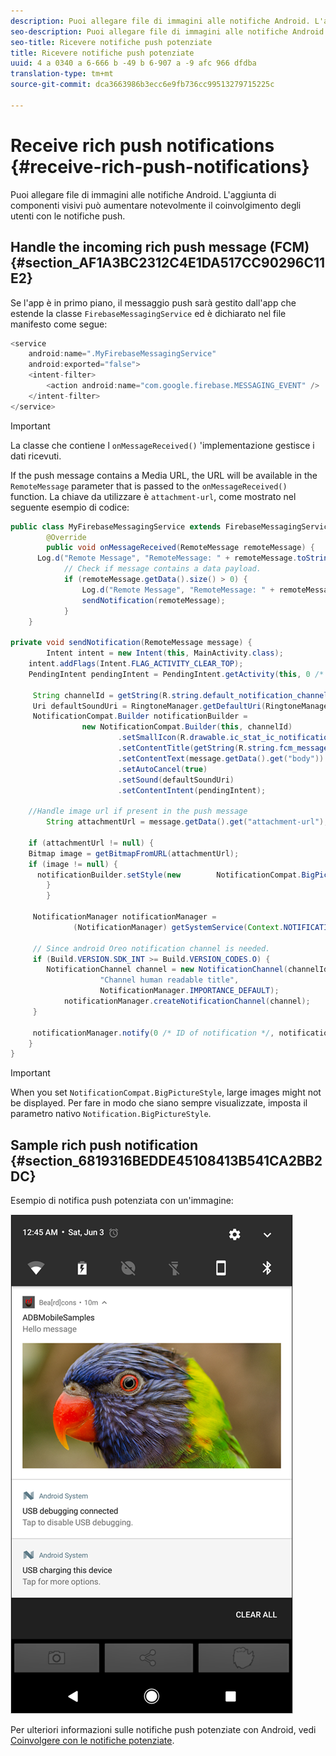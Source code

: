 ```yaml
---
description: Puoi allegare file di immagini alle notifiche Android. L'aggiunta di componenti visivi può aumentare notevolmente il coinvolgimento degli utenti con le notifiche push.
seo-description: Puoi allegare file di immagini alle notifiche Android. L'aggiunta di componenti visivi può aumentare notevolmente il coinvolgimento degli utenti con le notifiche push.
seo-title: Ricevere notifiche push potenziate
title: Ricevere notifiche push potenziate
uuid: 4 a 0340 a 6-666 b -49 b 6-907 a -9 afc 966 dfdba
translation-type: tm+mt
source-git-commit: dca3663986b3ecc6e9fb736cc99513279715225c

---
```



# Receive rich push notifications {#receive-rich-push-notifications}

Puoi allegare file di immagini alle notifiche Android. L'aggiunta di componenti visivi può aumentare notevolmente il coinvolgimento degli utenti con le notifiche push.

## Handle the incoming rich push message (FCM) {#section_AF1A3BC2312C4E1DA517CC90296C11E2}

Se l'app è in primo piano, il messaggio push sarà gestito dall'app che estende la classe `FirebaseMessagingService` ed è dichiarato nel file manifesto come segue:

```java
<service
    android:name=".MyFirebaseMessagingService"
    android:exported="false">
    <intent-filter>
        <action android:name="com.google.firebase.MESSAGING_EVENT" />
    </intent-filter>
</service>
```

>[!IMPORTANT]
>
>La classe che contiene l `onMessageReceived()` 'implementazione gestisce i dati ricevuti.

If the push message contains a Media URL, the URL will be available in the `RemoteMessage` parameter that is passed to the `onMessageReceived()` function. La chiave da utilizzare è `attachment-url`, come mostrato nel seguente esempio di codice:

```java
public class MyFirebaseMessagingService extends FirebaseMessagingService {
        @Override
        public void onMessageReceived(RemoteMessage remoteMessage) {
      Log.d("Remote Message", "RemoteMessage: " + remoteMessage.toString());
            // Check if message contains a data payload.
            if (remoteMessage.getData().size() > 0) {
                Log.d("Remote Message", "RemoteMessage: " + remoteMessage.getData());
                sendNotification(remoteMessage);
            }
    }
 
private void sendNotification(RemoteMessage message) {
        Intent intent = new Intent(this, MainActivity.class);
    intent.addFlags(Intent.FLAG_ACTIVITY_CLEAR_TOP);
    PendingIntent pendingIntent = PendingIntent.getActivity(this, 0 /* Request code */, intent, PendingIntent.FLAG_ONE_SHOT);

     String channelId = getString(R.string.default_notification_channel_id);
     Uri defaultSoundUri = RingtoneManager.getDefaultUri(RingtoneManager.TYPE_NOTIFICATION);
     NotificationCompat.Builder notificationBuilder =
                new NotificationCompat.Builder(this, channelId)
                        .setSmallIcon(R.drawable.ic_stat_ic_notification)
                        .setContentTitle(getString(R.string.fcm_message))
                        .setContentText(message.getData().get("body"))
                        .setAutoCancel(true)
                        .setSound(defaultSoundUri)
                        .setContentIntent(pendingIntent);
  
    //Handle image url if present in the push message 
        String attachmentUrl = message.getData().get("attachment-url");
  
    if (attachmentUrl != null) { 
    Bitmap image = getBitmapFromURL(attachmentUrl); 
    if (image != null) { 
      notificationBuilder.setStyle(new        NotificationCompat.BigPictureStyle().bigPicture(image)); 
        } 
        } 

     NotificationManager notificationManager =
              (NotificationManager) getSystemService(Context.NOTIFICATION_SERVICE);

     // Since android Oreo notification channel is needed.
     if (Build.VERSION.SDK_INT >= Build.VERSION_CODES.O) {
        NotificationChannel channel = new NotificationChannel(channelId,
                    "Channel human readable title",
                    NotificationManager.IMPORTANCE_DEFAULT);
            notificationManager.createNotificationChannel(channel);
     }

     notificationManager.notify(0 /* ID of notification */, notificationBuilder.build());
    }
}
```

>[!IMPORTANT]
>
>When you set `NotificationCompat.BigPictureStyle`, large images might not be displayed. Per fare in modo che siano sempre visualizzate, imposta il parametro nativo `Notification.BigPictureStyle`.

## Sample rich push notification {#section_6819316BEDDE45108413B541CA2BB2DC}

Esempio di notifica push potenziata con un'immagine:

![](assets/rich-push-notification_example.png)

Per ulteriori informazioni sulle notifiche push potenziate con Android, vedi [Coinvolgere con le notifiche potenziate](https://developer.android.com/distribute/best-practices/engage/rich-notifications.html).
